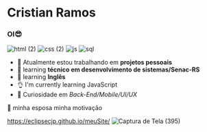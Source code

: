 # Cristian Ramos 
### OI😎

![html (2)](https://user-images.githubusercontent.com/58758617/127754793-81388743-c646-4cb0-8562-7c3cb6719895.png)
![css (2)](https://user-images.githubusercontent.com/58758617/127754898-eaf090ee-9824-45c4-ade8-09d367308d39.png)
![js](https://user-images.githubusercontent.com/58758617/127754904-e1864d30-878a-45fc-9f39-1664e6484dde.png)
![sql](https://user-images.githubusercontent.com/58758617/186045146-041f22b0-9b96-4b79-987d-5172979345f4.png)

- 🔭 Atualmente estou trabalhando em **projetos pessoais**
- 🌱 learning **técnico em desenvolvimento de sistemas/Senac-RS**
- 🌱 learning **Inglês**
- 👌 I'm currently learning JavaScript 
- 🤔 Curiosidade em *Back-End/Mobile/UI/UX*

💏 minha esposa minha motivação

https://eclipsecjp.github.io/meuSite/
![Captura de Tela (395)](https://user-images.githubusercontent.com/58758617/201529923-5e70b306-0dfa-4e72-8085-dcda01c3348a.png)

 

